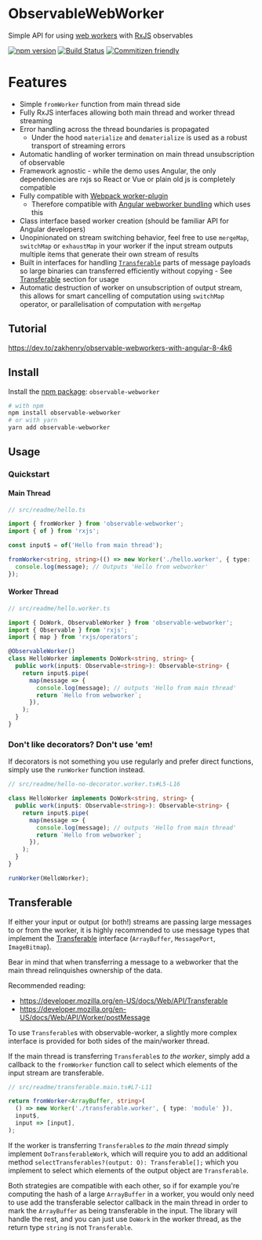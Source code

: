 # ObservableWebWorker

Simple API for using [web workers](https://developer.mozilla.org/en-US/docs/Web/API/Web_Workers_API/Using_web_workers) with [RxJS](https://rxjs-dev.firebaseapp.com/guide/overview) observables

[![npm version](https://badge.fury.io/js/observable-webworker.svg)](https://www.npmjs.com/package/observable-webworker)
[![Build Status](https://travis-ci.org/cloudnc/observable-webworker.svg?branch=master)](https://travis-ci.org/cloudnc/observable-webworker)
[![Commitizen friendly](https://img.shields.io/badge/commitizen-friendly-brightgreen.svg)](https://commitizen.github.io/cz-cli/)

# Features

- Simple `fromWorker` function from main thread side
- Fully RxJS interfaces allowing both main thread and worker thread streaming
- Error handling across the thread boundaries is propagated
  - Under the hood `materialize` and `dematerialize` is used as a robust transport of streaming errors
- Automatic handling of worker termination on main thread unsubscription of observable
- Framework agnostic - while the demo uses Angular, the only dependencies are rxjs so React or Vue or plain old js is
  completely compatible
- Fully compatible with [Webpack worker-plugin](https://github.com/GoogleChromeLabs/worker-plugin)
  - Therefore compatible with [Angular webworker bundling](https://angular.io/guide/web-worker) which uses this
- Class interface based worker creation (should be familiar API for Angular developers)
- Unopinionated on stream switching behavior, feel free to use `mergeMap`, `switchMap` or `exhaustMap` in your worker if
  the input stream outputs multiple items that generate their own stream of results
- Built in interfaces for handling [`Transferable`](https://developer.mozilla.org/en-US/docs/Web/API/Transferable) parts
  of message payloads so large binaries can transferred efficiently without copying - See [Transferable](#transferable)
  section for usage
- Automatic destruction of worker on unsubscription of output stream, this allows for smart cancelling of computation
  using `switchMap` operator, or parallelisation of computation with `mergeMap`

## Tutorial
https://dev.to/zakhenry/observable-webworkers-with-angular-8-4k6

## Install

Install the [npm package](https://www.npmjs.com/package/observable-webworker): `observable-webworker`

```sh
# with npm
npm install observable-webworker
# or with yarn
yarn add observable-webworker
```

## Usage

### Quickstart

#### Main Thread

```ts
// src/readme/hello.ts

import { fromWorker } from 'observable-webworker';
import { of } from 'rxjs';

const input$ = of('Hello from main thread');

fromWorker<string, string>(() => new Worker('./hello.worker', { type: 'module' }), input$).subscribe(message => {
  console.log(message); // Outputs 'Hello from webworker'
});

```

#### Worker Thread

```ts
// src/readme/hello.worker.ts

import { DoWork, ObservableWorker } from 'observable-webworker';
import { Observable } from 'rxjs';
import { map } from 'rxjs/operators';

@ObservableWorker()
class HelloWorker implements DoWork<string, string> {
  public work(input$: Observable<string>): Observable<string> {
    return input$.pipe(
      map(message => {
        console.log(message); // outputs 'Hello from main thread'
        return `Hello from webworker`;
      }),
    );
  }
}

```

### Don't like decorators? Don't use 'em!

If decorators is not something you use regularly and prefer direct functions, simply
use the `runWorker` function instead.

```ts
// src/readme/hello-no-decorator.worker.ts#L5-L16

class HelloWorker implements DoWork<string, string> {
  public work(input$: Observable<string>): Observable<string> {
    return input$.pipe(
      map(message => {
        console.log(message); // outputs 'Hello from main thread'
        return `Hello from webworker`;
      }),
    );
  }
}

runWorker(HelloWorker);
```

## Transferable

If either your input or output (or both!) streams are passing large messages to or from the worker, it is highly
recommended to use message types that implement the [Transferable](https://developer.mozilla.org/en-US/docs/Web/API/Transferable)
interface (`ArrayBuffer`, `MessagePort`, `ImageBitmap`).

Bear in mind that when transferring a message to a webworker that the main thread relinquishes ownership of the data.

Recommended reading:

- https://developer.mozilla.org/en-US/docs/Web/API/Transferable
- https://developer.mozilla.org/en-US/docs/Web/API/Worker/postMessage

To use `Transferable`s with observable-worker, a slightly more complex interface is provided for both sides of the
main/worker thread.

If the main thread is transferring `Transferable`s _to the worker_, simply add a callback to the `fromWorker` function
call to select which elements of the input stream are transferable.

<!-- prettier-ignore -->
```ts
// src/readme/transferable.main.ts#L7-L11

return fromWorker<ArrayBuffer, string>(
  () => new Worker('./transferable.worker', { type: 'module' }),
  input$,
  input => [input],
);
```

If the worker is transferring `Transferable`s _to the main thread_ simply implement `DoTransferableWork`, which will
require you to add an additional method `selectTransferables?(output: O): Transferable[];` which you implement to select
which elements of the output object are `Transferable`.

Both strategies are compatible with each other, so if for example you're computing the hash of a large `ArrayBuffer` in
a worker, you would only need to use add the transferable selector callback in the main thread in order to mark the
`ArrayBuffer` as being transferable in the input. The library will handle the rest, and you can just use `DoWork` in the
worker thread, as the return type `string` is not `Transferable`.
